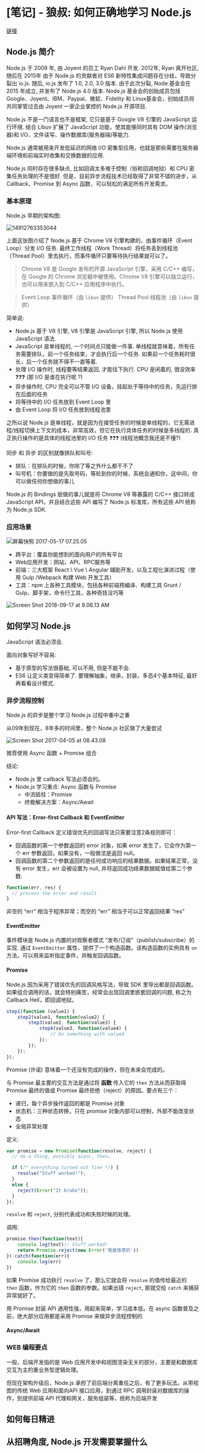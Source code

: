 # [笔记] - 狼叔: 如何正确地学习 Node.js 

[链接](https://i5ting.github.io/How-to-learn-node-correctly/)

## Node.js 简介

Node.js 于 2009 年, 由 Joyent 的员工 Ryan Dahl 开发.  2012年, Ryan 离开社区, 随后在 2015年 由于 Node.js 的贡献者对 ES6 新特性集成问题存在分歧，导致分裂出 io.js.  随后, io.js  发布了 1.0, 2.0, 3.0 版本.  由于此次分裂, Node 基金会在 2015 年成立, 并发布了 Node.js 4.0 版本.  Node.js 基金会的创始成员包括 Google、Joyent、IBM、Paypal、微软、Fidelity 和 Linux基金会，创始成员将共同掌管过去由 Joyent 一家企业掌控的 Node.js 开源项目.

Node.js 不是一门语言也不是框架, 它只是基于 Google V8 引擎的 JavaScript 运行环境.  结合 Libuv 扩展了 JavaScript 功能，使其能够同时具有 DOM 操作(浏览器)和 I/O、文件读写、操作数据库(服务器端)等能力.

Node.js 通常被用来开发低延迟的网络 I/O 密集型应用，也就是那些需要在服务器端环境和前端实时收集和交换数据的应用. 

Node.js 同时存在很多缺点, 比如回调太多难于控制（俗称回调地狱）和 CPU 密集任务处理的不是很好.  但是，目前异步流程技术已经取得了非常不错的进步，从 Callback、Promise 到 Async 函数，可以轻松的满足所有开发需求。

### 基本原理

Node.js 早期的架构图:

![14912763353044](https://i.imgur.com/RjRZAeZ.png)

上面这张图介绍了 Node.js 基于 Chrome V8 引擎构建的，由事件循环（Event Loop）分发 I/O 任务.  最终工作线程（Work Thread）将任务丢到线程池（Thread Pool）里去执行，而事件循环只要等待执行结果就可以了。

> Chrome V8 是 Google 发布的开源 JavaScript 引擎，采用 C/C++ 编写，在 Google 的 Chrome 浏览器中被使用。Chrome V8 引擎可以独立运行，也可以用来嵌入到 C/C++ 应用程序中执行。

> Event Loop 事件循环（由 `libuv` 提供）
> Thread Pool 线程池（由 `libuv` 提供）

简单说: 
* Node.js 基于 V8 引擎, V8 引擎是 JavaScript 引擎, 所以 Node.js 使用 JavaScript 语法.  
* JavaScript 是单线程的, 一个时间点只能做一件事.  单线程就意味着，所有任务需要排队，前一个任务结束，才会执行后一个任务.  如果前一个任务耗时很长，后一个任务就不得不一直等着.
* 处理 I/O 操作时, 线程要等结果返回, 才能往下执行. CPU 是闲着的, 很没效率 ❓❓❓ (那 I/O 是谁在执行呢 ?)
* 异步操作时, CPU 完全可以不管 I/O 设备，挂起处于等待中的任务，先运行排在后面的任务
* 将等待中的 I/O 任务放到 Event Loop 里
* 由 Event Loop 将 I/O 任务放到线程池里

之所以说 Node.js 是单线程，就是因为在接受任务的时候是单线程的，它无需进程/线程切换上下文的成本，非常高效，但它在执行具体任务的时候是多线程的.  真正执行操作的是具体的线程池里的 I/O 任务 ❓❓❓ (线程池概念我还是不懂?)

同步 和 异步 的区别就像排队和叫号:
* 排队：在排队的时候，你除了等之外什么都干不了
* 叫号机：你要做的是先取号码，等轮到你的时候，系统会通知你，这中间，你可以做任何你想做的事儿

Node.js 的 Bindings 层做的事儿就是将 Chrome V8 等暴露的 C/C++ 接口转成 JavaScript API，并且结合这些 API 编写了 Node.js 标准库，所有这些 API 统称为 Node.js SDK.

### 应用场景

![屏幕快照 2017-05-17 07.25.05](https://i.imgur.com/kiaQ4o9.png)

* 跨平台：覆盖你能想到的面向用户的所有平台
* Web应用开发：网站、API、RPC服务等
* 前端：三大框架 React \ Vue \ Angular 辅助开发，以及工程化演进过程（使用 Gulp /Webpack 构建 Web 开发工具）
* 工具：npm 上各种工具模块，包括各种前端预编译、构建工具 Grunt / Gulp、脚手架，命令行工具，各种奇技淫巧等

![Screen Shot 2018-09-17 at 9.06.13 AM](https://i.imgur.com/UYhLwxR.png)

## 如何学习 Node.js

JavaScript 语法必须会.

面向对象写好不容易:
* 基于原型的写法很基础, 可以不用, 但是不能不会.
* ES6 让定义类变得简单了.  要理解抽象，继承，封装，多态4个基本特征, 最好再看看设计模式.

### 异步流程控制

Node.js 的异步是整个学习 Node.js 过程中重中之重

从09年到现在，8年多的时间里，整个 Node.js 社区做了大量尝试

![Screen Shot 2017-04-05 at 08.43.08](https://i.imgur.com/zs9Q4ZL.png)

推荐使用 Async 函数 + Promise 组合

结论: 
* Node.js 里 callback 写法必须会的。
* Node.js 学习重点: Async 函数与 Promise
    * 中流砥柱：Promise
    * 终极解决方案：Async/Await

#### API 写法：Error-first Callback 和 EventEmitter

Error-first Callback 定义错误优先的回调写法只需要注意2条规则即可：
* 回调函数的第一个参数返回的 error 对象，如果 error 发生了，它会作为第一个 err 参数返回，如果没有，一般做法是返回 null。
* 回调函数的第二个参数返回的是任何成功响应的结果数据。如果结果正常，没有 error 发生，err 会被设置为 null, 并将返回成功结果数据赋值给第二个参数.

``` js
function(err, res) {
  // process the error and result
}
```

非空的 “err” 相当于程序异常；而空的 “err” 相当于可以正常返回结果 “res”

#### EventEmitter

事件模块是 Node.js 内置的对观察者模式 “发布/订阅”（publish/subscribe）的实现.  通过 `EventEmitter` 属性，提供了一个构造函数。该构造函数的实例具有 `on` 方法，可以用来监听指定事件，并触发回调函数。

#### Promise

Node.js 因为采用了错误优先的回调风格写法，导致 SDK 里导出都是回调函数。如果组合调用的话，就会特别痛苦，经常会出现回调里嵌套回调的问题, 称之为 Callback Hell，即回调地狱。

``` js
step1(function (value1) {
    step2(value1, function(value2) {
        step3(value2, function(value3) {
            step4(value3, function(value4) {
                // Do something with value4
            });
        });
    });
});
```

Promise (许诺) 意味着一个还没有完成的操作，但在未来会完成的。

与 Promise 最主要的交互方法是通过将 **函数** 传入它的 `then` 方法从而获取得 Promise 最终的值或 Promise 最终拒绝（reject）的原因。要点有三个：
* 递归，每个异步操作返回的都是 Promise 对象
* 状态机：三种状态转换，只在 promise 对象内部可以控制，外部不能改变状态
* 全局异常处理

定义: 

``` js
var promise = new Promise(function(resolve, reject) {
  // do a thing, possibly async, then…

  if (/* everything turned out fine */) {
    resolve("Stuff worked!");
  }
  else {
    reject(Error("It broke"));
  }
});
```

`resolve` 和 `reject`, 分别代表成功和失败时候的处理。

调用:

``` js
promise.then(function(text){
    console.log(text)// Stuff worked!
    return Promise.reject(new Error('我是故意的'))
}).catch(function(err){
    console.log(err)
})
```

如果 Promise 成功执行 `resolve` 了，那么它就会将 `resolve` 的值传给最近的 `then` 函数，作为它的 `then` 函数的参数。如果出错 `reject`, 那就交给 `catch` 来捕获异常就好了。

用 Promise 封装 API 通用性强，用起来简单，学习成本低。在 async 函数普及之前，绝大部分应用都是采用 Promise 来做异步流程控制的

#### Async/Await

### WEB 编程要点

一般，后端开发指的是 Web 应用开发中和视图渲染无关的部分，主要是和数据库交互为主的重业务型逻辑处理。

但现在架构升级后，Node.js 承担了前后端分离重任之后，有了更多玩法。从带视图的传统 Web 应用和面向API 接口应用，到通过 RPC 调用封装对数据库的操作，到提供前端 API 代理和网关，服务组装等，统称为后端开发

## 如何每日精进

## 从招聘角度, Node.js 开发需要掌握什么

